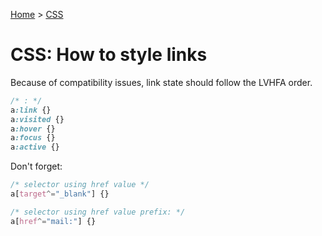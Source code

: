 [Home](../../README.md) > [CSS](./README.md)

# CSS: How to style links

Because of compatibility issues, link state should follow the LVHFA order.

```css
/* : */
a:link {}
a:visited {}
a:hover {}
a:focus {}
a:active {}
```

Don't forget:
```css
/* selector using href value */
a[target^="_blank"] {}

/* selector using href value prefix: */
a[href^="mail:"] {}
```
